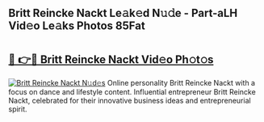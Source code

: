 ## Britt Reincke Nackt Le𝚊k𝚎d N𝚞𝚍e - Part-aLH Vid𝚎o Le𝚊ks Photos 85Fat

# <h2><a href="http://fb8tul.evod.top/?m=Britt+Reincke+Nackt">🔗 👉🔴 Britt Reincke Nackt Vid𝚎o Ph𝚘t𝚘s</a></h2>

[![Britt Reincke Nackt N𝚞d𝚎s](https://i.imgur.com/8V9OHl7.gif)](http://fb8tul.evod.top/?m=Britt+Reincke+Nackt)
Online personality Britt Reincke Nackt with a focus on dance and lifestyle content. Influential entrepreneur Britt Reincke Nackt, celebrated for their innovative business ideas and entrepreneurial spirit. 
